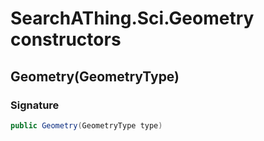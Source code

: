 # SearchAThing.Sci.Geometry constructors
## Geometry(GeometryType)
### Signature
```csharp
public Geometry(GeometryType type)
```
